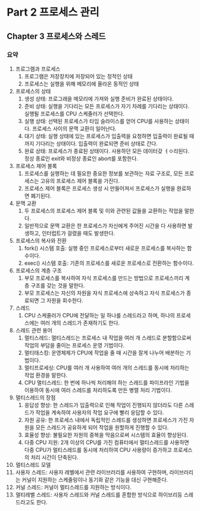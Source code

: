 # Part 2 프로세스 관리

## Chapter 3 프로세스와 스레드

### 요약

1. 프로그램과 프로세스
   1. 프로그램은 저장장치에 저장되어 있는 정적인 상태
   2. 프로세스는 실행을 위해 메모리에 올라온 동적인 상태
2. 프로세스의 상태
   1. 생성 상태: 프로그래을 메모리에 가져와 실행 준비가 완료된 상태이다.
   2. 준비 상태: 실행을 기다리는 모든 프로세스가 자기 차례를 기다리는 상태이다. 실행될 프로세스를 CPU 스케줄러가 선택한다.
   3. 실행 상태: 선택된 프로세스가 타임 슬라이스를 얻어 CPU를 사용하는 상태이다. 프로세스 사이의 문맥 교환이 일어난다.
   4. 대기 상태: 실행 상태에 있는 프로세스가 입출력을 요청하면 입출력이 완료될 때까지 기다리는 상태이다. 입출력이 완료되면 준비 상태로 간다.
   5. 완료 상태: 프로세스가 종료된 상태이다. 사용하던 모든 데이터갖 ㅓㅇ리된다. 정상 종료인 exit와 비정상 종료인 abort를 포함한다.
3. 프로세스 제어 블록
   1. 프로세스를 실행하는 데 필요한 중요한 정보를 보관하는 자료 구조로, 모든 프로세스는 고유의 프로세스 제어 블록을 가진다.
   2. 프로세스 제어 블록은 프로세스 생성 시 만들어져서 프로세스가 실행을 완료하면 폐기된다.
4. 문맥 교환
   1. 두 프로세스의 프로세스 제어 블록 및 이와 관련된 값들을 교환하는 작업을 말한다.
   2. 일반적으로 문맥 교환은 한 프로세스가 자신에게 주어진 시간을 다 사용하면 발생하고, 인터럽트가 걸렸을 때도 발생한다.
5. 프로세스의 복사와 전환
   1. fork() 시스템 호출: 실행 중인 프로세스로부터 새로운 프로세스를 복사하는 함수이다.
   2. exec() 시스템 호출: 기존의 프로세스를 새로운 프로세스로 전환하는 함수이다.
6. 프로세스의 계층 구조
   1. 부모 프로세스를 복사하여 자식 프로세스를 만드는 방법으로 프로세스끼리 계층 구조를 갖는 것을 말한다.
   2. 부모 프로세스는 자신의 자원을 자식 프로세스에 상속하고 자식 프로세스가 종료되면 그 자원을 회수한다.
7. 스레드
   1. CPU 스케줄러가 CPU에 전달하는 일 하나를 스레드라고 하며, 하나의 프로세스에는 여러 개의 스레드가 존재하기도 한다.
8. 스레드 관련 용어
   1. 멀티스레드: 멀티스레드는 프로세스 내 작업을 여러 개 스레드로 분할함으로써 작업의 부담을 줄이는 프로세스 운영 기법이다.
   2. 멀티태스킹: 운영체제가 CPU에 작업을 줄 때 시간을 잘게 나누어 배분하는 기법이다.
   3. 멀티프로세싱: CPU를 여러 개 사용하여 여러 개의 스레드를 동시에 처리하는 작업 환경을 말한다.
   4. CPU 멀티스레드: 한 번에 하나씩 처리해야 하는 스레드를 파이프라인 기법을 이용하여 동시에 여러 스레드를 처리하도록 만든 병렬 처리 기법이다.
9. 멀티스레드의 장점
   1. 응답성 향상: 한 스레드가 입출력으로 인해 작업이 진행되지 않더라도 다른 스레드가 작업을 계속하여 사용자의 작업 요구에 빨리 응답할 수 있다.
   2. 자원 공유: 한 프로세스 내에서 독립적인 스레드를 생성하면 프로세스가 가진 자원을 모든 스레드가 공유하게 되어 작업을 원할하게 진행할 수 있다.
   3. 효율성 향상: 불필요한 자원의 중복을 막음으로써 시스템의 효율이 향상된다.
   4. 다중 CPU 지원: 2개 이상의 CPU를 가진 컴퓨터에서 멀티스레드를 사용하면 다중 CPU가 멀티스레드를 동시에 처리하여 CPU 사용량이 증가하고 프로세스의 처리 시간이 단축된다.
10. 멀티스레드 모델
   1. 사용자 스레드: 사용자 레벨에서 관련 라이브러리를 사용하여 구현하며, 라이브러리는 커널이 지원하는 스케줄링이나 동기화 같은 기능을 대신 구현해준다.
   2. 커널 스레드: 커널이 멀티스레드를 지원하는 방식이다.
   3. 멀티레벨 스레드: 사용자 스레드와 커널 스레드를 혼합한 방식으로 하이브리등 스레드라고도 한다.
